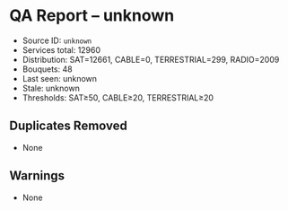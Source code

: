 # QA Report – unknown

- Source ID: `unknown`
- Services total: 12960
- Distribution: SAT=12661, CABLE=0, TERRESTRIAL=299, RADIO=2009
- Bouquets: 48
- Last seen: unknown
- Stale: unknown
- Thresholds: SAT≥50, CABLE≥20, TERRESTRIAL≥20

## Duplicates Removed
- None

## Warnings
- None
